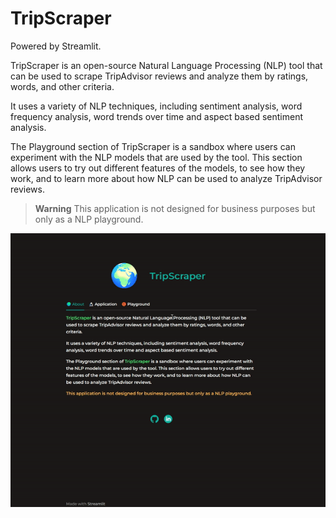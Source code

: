 
# TripScraper

Powered by Streamlit.

TripScraper is an open-source Natural Language Processing (NLP) tool that can be used to scrape TripAdvisor reviews and analyze them by ratings, words, and other criteria.
             
It uses a variety of NLP techniques, including sentiment analysis, word frequency analysis, word trends over time and aspect based sentiment analysis.

The Playground section of TripScraper is a sandbox where users can experiment with the NLP models that are used by the tool. This section allows users to try out different features of the models, to see how they work, and to learn more about how NLP can be used to analyze TripAdvisor reviews.

>__Warning__
This application is not designed for business purposes but only as a NLP playground.

![Screenshot](tripscraper.gif)